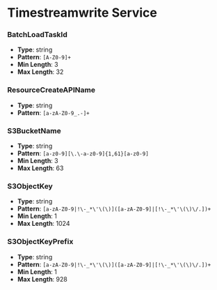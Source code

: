 # Timestreamwrite Service

### BatchLoadTaskId
- **Type**: string
- **Pattern**: `[A-Z0-9]+`
- **Min Length**: 3
- **Max Length**: 32

### ResourceCreateAPIName
- **Type**: string
- **Pattern**: `[a-zA-Z0-9_.-]+`

### S3BucketName
- **Type**: string
- **Pattern**: `[a-z0-9][\.\-a-z0-9]{1,61}[a-z0-9]`
- **Min Length**: 3
- **Max Length**: 63

### S3ObjectKey
- **Type**: string
- **Pattern**: `[a-zA-Z0-9|!\-_*\'\(\)]([a-zA-Z0-9]|[!\-_*\'\(\)\/.])+`
- **Min Length**: 1
- **Max Length**: 1024

### S3ObjectKeyPrefix
- **Type**: string
- **Pattern**: `[a-zA-Z0-9|!\-_*\'\(\)]([a-zA-Z0-9]|[!\-_*\'\(\)\/.])+`
- **Min Length**: 1
- **Max Length**: 928

